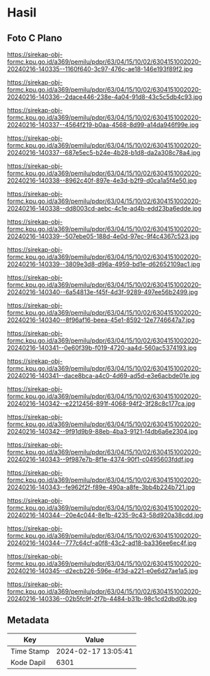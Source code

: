 # Hasil

## Foto C Plano

https://sirekap-obj-formc.kpu.go.id/a369/pemilu/pdpr/63/04/15/10/02/6304151002020-20240216-140335--1160f640-3c97-476c-ae18-146e193f89f2.jpg

https://sirekap-obj-formc.kpu.go.id/a369/pemilu/pdpr/63/04/15/10/02/6304151002020-20240216-140336--2dace446-238e-4a04-91d8-43c5c5db4c93.jpg

https://sirekap-obj-formc.kpu.go.id/a369/pemilu/pdpr/63/04/15/10/02/6304151002020-20240216-140337--4564f219-b0aa-4568-8d99-a14da946f99e.jpg

https://sirekap-obj-formc.kpu.go.id/a369/pemilu/pdpr/63/04/15/10/02/6304151002020-20240216-140337--687e5ec5-b24e-4b28-b1d8-da2a308c78a4.jpg

https://sirekap-obj-formc.kpu.go.id/a369/pemilu/pdpr/63/04/15/10/02/6304151002020-20240216-140338--8962c40f-897e-4e3d-b2f9-d0ca1a5f4e50.jpg

https://sirekap-obj-formc.kpu.go.id/a369/pemilu/pdpr/63/04/15/10/02/6304151002020-20240216-140338--dd8003cd-aebc-4c1e-ad4b-edd23ba6edde.jpg

https://sirekap-obj-formc.kpu.go.id/a369/pemilu/pdpr/63/04/15/10/02/6304151002020-20240216-140339--507ebe05-188d-4e0d-97ec-9f4c4367c523.jpg

https://sirekap-obj-formc.kpu.go.id/a369/pemilu/pdpr/63/04/15/10/02/6304151002020-20240216-140339--3809e3d8-d96a-4959-bd1e-d62652109ac1.jpg

https://sirekap-obj-formc.kpu.go.id/a369/pemilu/pdpr/63/04/15/10/02/6304151002020-20240216-140340--6a54813e-f45f-4d3f-9289-497ee56b2499.jpg

https://sirekap-obj-formc.kpu.go.id/a369/pemilu/pdpr/63/04/15/10/02/6304151002020-20240216-140340--8f96af16-beea-45e1-8592-12e7746647a7.jpg

https://sirekap-obj-formc.kpu.go.id/a369/pemilu/pdpr/63/04/15/10/02/6304151002020-20240216-140341--0e60f39b-f019-4720-aa4d-560ac5374193.jpg

https://sirekap-obj-formc.kpu.go.id/a369/pemilu/pdpr/63/04/15/10/02/6304151002020-20240216-140341--dace8bca-a4c0-4d69-ad5d-e3e6acbde01e.jpg

https://sirekap-obj-formc.kpu.go.id/a369/pemilu/pdpr/63/04/15/10/02/6304151002020-20240216-140342--e2212456-891f-4068-94f2-3f28c8c177ca.jpg

https://sirekap-obj-formc.kpu.go.id/a369/pemilu/pdpr/63/04/15/10/02/6304151002020-20240216-140342--9f91d9b9-88eb-4ba3-9121-f4db6a6e2304.jpg

https://sirekap-obj-formc.kpu.go.id/a369/pemilu/pdpr/63/04/15/10/02/6304151002020-20240216-140343--9f987e7b-8f1e-4374-90f1-c0495603fddf.jpg

https://sirekap-obj-formc.kpu.go.id/a369/pemilu/pdpr/63/04/15/10/02/6304151002020-20240216-140343--fe962f2f-f89e-490a-a8fe-3bb4b224b721.jpg

https://sirekap-obj-formc.kpu.go.id/a369/pemilu/pdpr/63/04/15/10/02/6304151002020-20240216-140344--20e4c044-8e1b-4235-9c43-58d920a38cdd.jpg

https://sirekap-obj-formc.kpu.go.id/a369/pemilu/pdpr/63/04/15/10/02/6304151002020-20240216-140344--777c64cf-a0f8-43c2-ad18-ba336ee6ec4f.jpg

https://sirekap-obj-formc.kpu.go.id/a369/pemilu/pdpr/63/04/15/10/02/6304151002020-20240216-140345--d2ecb226-596e-4f3d-a221-e0e6d27ae1a5.jpg

https://sirekap-obj-formc.kpu.go.id/a369/pemilu/pdpr/63/04/15/10/02/6304151002020-20240216-140336--02b5fc9f-2f7b-4484-b31b-98c1cd2dbd0b.jpg


## Metadata

| Key        | Value               |
| ---------- | ------------------- |
| Time Stamp | 2024-02-17 13:05:41 |
| Kode Dapil | 6301                |



